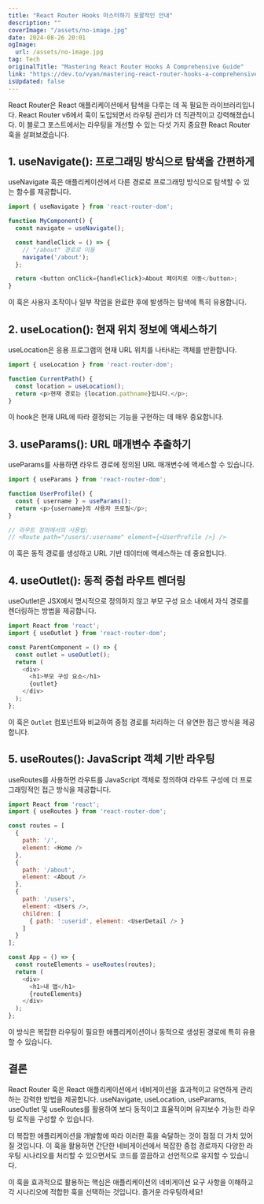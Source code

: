 ```yaml
---
title: "React Router Hooks 마스터하기 포괄적인 안내"
description: ""
coverImage: "/assets/no-image.jpg"
date: 2024-08-26 20:01
ogImage: 
  url: /assets/no-image.jpg
tag: Tech
originalTitle: "Mastering React Router Hooks A Comprehensive Guide"
link: "https://dev.to/vyan/mastering-react-router-hooks-a-comprehensive-guide-4hm"
isUpdated: false
---
```



React Router은 React 애플리케이션에서 탐색을 다루는 데 꼭 필요한 라이브러리입니다. React Router v6에서 훅이 도입되면서 라우팅 관리가 더 직관적이고 강력해졌습니다. 이 블로그 포스트에서는 라우팅을 개선할 수 있는 다섯 가지 중요한 React Router 훅을 살펴보겠습니다.

## 1. useNavigate(): 프로그래밍 방식으로 탐색을 간편하게

useNavigate 훅은 애플리케이션에서 다른 경로로 프로그래밍 방식으로 탐색할 수 있는 함수를 제공합니다.

```js
import { useNavigate } from 'react-router-dom';

function MyComponent() {
  const navigate = useNavigate();

  const handleClick = () => {
    // "/about" 경로로 이동
    navigate('/about');
  };

  return <button onClick={handleClick}>About 페이지로 이동</button>;
}
```

<!-- cozy-coder - 수평 -->
<ins class="adsbygoogle"
     style="display:block"
     data-ad-client="ca-pub-4877378276818686"
     data-ad-slot="1107185301"
     data-ad-format="auto"
     data-full-width-responsive="true"></ins>
<script>
     (adsbygoogle = window.adsbygoogle || []).push({});
</script>

이 훅은 사용자 조작이나 일부 작업을 완료한 후에 발생하는 탐색에 특히 유용합니다.

## 2. useLocation(): 현재 위치 정보에 액세스하기

useLocation은 응용 프로그램의 현재 URL 위치를 나타내는 객체를 반환합니다.

```js
import { useLocation } from 'react-router-dom';

function CurrentPath() {
  const location = useLocation();
  return <p>현재 경로는 {location.pathname}입니다.</p>;
}
```

<!-- cozy-coder - 수평 -->
<ins class="adsbygoogle"
     style="display:block"
     data-ad-client="ca-pub-4877378276818686"
     data-ad-slot="1107185301"
     data-ad-format="auto"
     data-full-width-responsive="true"></ins>
<script>
     (adsbygoogle = window.adsbygoogle || []).push({});
</script>

이 hook은 현재 URL에 따라 결정되는 기능을 구현하는 데 매우 중요합니다.

## 3. useParams(): URL 매개변수 추출하기

useParams를 사용하면 라우트 경로에 정의된 URL 매개변수에 액세스할 수 있습니다.

```js
import { useParams } from 'react-router-dom';

function UserProfile() {
  const { username } = useParams();
  return <p>{username}의 사용자 프로필</p>;
}

// 라우트 정의에서의 사용법:
// <Route path="/users/:username" element={<UserProfile />} />
```

<!-- cozy-coder - 수평 -->
<ins class="adsbygoogle"
     style="display:block"
     data-ad-client="ca-pub-4877378276818686"
     data-ad-slot="1107185301"
     data-ad-format="auto"
     data-full-width-responsive="true"></ins>
<script>
     (adsbygoogle = window.adsbygoogle || []).push({});
</script>

이 훅은 동적 경로를 생성하고 URL 기반 데이터에 액세스하는 데 중요합니다.

## 4. useOutlet(): 동적 중첩 라우트 렌더링

useOutlet은 JSX에서 명시적으로 정의하지 않고 부모 구성 요소 내에서 자식 경로를 렌더링하는 방법을 제공합니다.

```js
import React from 'react';
import { useOutlet } from 'react-router-dom';

const ParentComponent = () => {
  const outlet = useOutlet();
  return (
    <div>
      <h1>부모 구성 요소</h1>
      {outlet}
    </div>
  );
};
```

<!-- cozy-coder - 수평 -->
<ins class="adsbygoogle"
     style="display:block"
     data-ad-client="ca-pub-4877378276818686"
     data-ad-slot="1107185301"
     data-ad-format="auto"
     data-full-width-responsive="true"></ins>
<script>
     (adsbygoogle = window.adsbygoogle || []).push({});
</script>

이 훅은 `Outlet` 컴포넌트와 비교하여 중첩 경로를 처리하는 더 유연한 접근 방식을 제공합니다.

## 5. useRoutes(): JavaScript 객체 기반 라우팅

useRoutes를 사용하면 라우트를 JavaScript 객체로 정의하여 라우트 구성에 더 프로그래밍적인 접근 방식을 제공합니다.

```js
import React from 'react';
import { useRoutes } from 'react-router-dom';

const routes = [
  {
    path: '/',
    element: <Home />
  },
  {
    path: '/about',
    element: <About />
  },
  {
    path: '/users',
    element: <Users />,
    children: [
      { path: ':userid', element: <UserDetail /> }
    ]
  }
];

const App = () => {
  const routeElements = useRoutes(routes);
  return (
    <div>
      <h1>내 앱</h1>
      {routeElements}
    </div>
  );
};
```

<!-- cozy-coder - 수평 -->
<ins class="adsbygoogle"
     style="display:block"
     data-ad-client="ca-pub-4877378276818686"
     data-ad-slot="1107185301"
     data-ad-format="auto"
     data-full-width-responsive="true"></ins>
<script>
     (adsbygoogle = window.adsbygoogle || []).push({});
</script>

이 방식은 복잡한 라우팅이 필요한 애플리케이션이나 동적으로 생성된 경로에 특히 유용할 수 있습니다.

## 결론

React Router 훅은 React 애플리케이션에서 네비게이션을 효과적이고 유연하게 관리하는 강력한 방법을 제공합니다. useNavigate, useLocation, useParams, useOutlet 및 useRoutes를 활용하여 보다 동적이고 효율적이며 유지보수 가능한 라우팅 로직을 구성할 수 있습니다.

더 복잡한 애플리케이션을 개발함에 따라 이러한 훅을 숙달하는 것이 점점 더 가치 있어질 것입니다. 이 훅을 활용하면 간단한 네비게이션에서 복잡한 중첩 경로까지 다양한 라우팅 시나리오를 처리할 수 있으면서도 코드를 깔끔하고 선언적으로 유지할 수 있습니다.

<!-- cozy-coder - 수평 -->
<ins class="adsbygoogle"
     style="display:block"
     data-ad-client="ca-pub-4877378276818686"
     data-ad-slot="1107185301"
     data-ad-format="auto"
     data-full-width-responsive="true"></ins>
<script>
     (adsbygoogle = window.adsbygoogle || []).push({});
</script>

이 훅을 효과적으로 활용하는 핵심은 애플리케이션의 네비게이션 요구 사항을 이해하고 각 시나리오에 적합한 훅을 선택하는 것입니다. 즐거운 라우팅하세요!